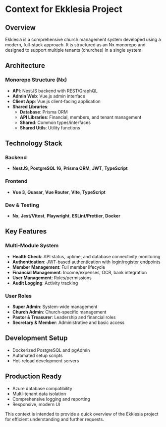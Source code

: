 # Context for Ekklesia Project

## Overview
Ekklesia is a comprehensive church management system developed using a modern, full-stack approach. It is structured as an Nx monorepo and designed to support multiple tenants (churches) in a single system.

## Architecture

### Monorepo Structure (Nx)
- **API**: NestJS backend with REST/GraphQL
- **Admin Web**: Vue.js admin interface
- **Client App**: Vue.js client-facing application
- **Shared Libraries**:
  - **Database**: Prisma ORM
  - **API Libraries**: Financial, members, and tenant management
  - **Shared**: Common types/interfaces
  - **Shared Utils**: Utility functions

## Technology Stack

### Backend
- **NestJS**, **PostgreSQL 16**, **Prisma ORM**, **JWT**, **TypeScript**

### Frontend
- **Vue 3**, **Quasar**, **Vue Router**, **Vite**, **TypeScript**

### Dev & Testing
- **Nx**, **Jest/Vitest**, **Playwright**, **ESLint/Prettier**, **Docker**

## Key Features

### Multi-Module System
- **Health Check**: API status, uptime, and database connectivity monitoring
- **Authentication**: JWT-based authentication with login/register endpoints
- **Member Management**: Full member lifecycle
- **Financial Management**: Income/expenses, OCR, bank integration
- **User Management**: Roles/permissions
- **Audit Logging**: Activity tracking

### User Roles
- **Super Admin**: System-wide management
- **Church Admin**: Church-specific management
- **Pastor & Treasurer**: Leadership and financial roles
- **Secretary & Member**: Administrative and basic access

## Development Setup
- Dockerized PostgreSQL and pgAdmin
- Automated setup scripts
- Hot-reload development servers

## Production Ready
- Azure database compatibility
- Multi-tenant data isolation
- Comprehensive logging and reporting
- Responsive, modern UI

This context is intended to provide a quick overview of the Ekklesia project for efficient understanding and further requests.
